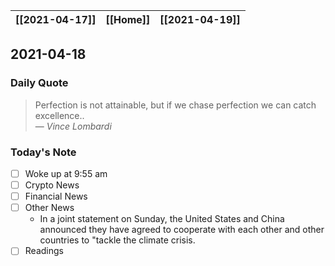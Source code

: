 | [[2021-04-17]] | [[Home]] | [[2021-04-19]] |
| :------------: | :------: | :------------: |

## 2021-04-18 

### Daily Quote
> Perfection is not attainable, but if we chase perfection we can catch excellence..  
> &mdash; <cite>Vince Lombardi</cite>

### Today's Note
- [ ] Woke up at 9:55 am
- [ ] Crypto News
- [ ] Financial News
- [ ] Other News
	- In a joint statement on Sunday, the United States and China announced they have agreed to cooperate with each other and other countries to "tackle the climate crisis.
- [ ] Readings